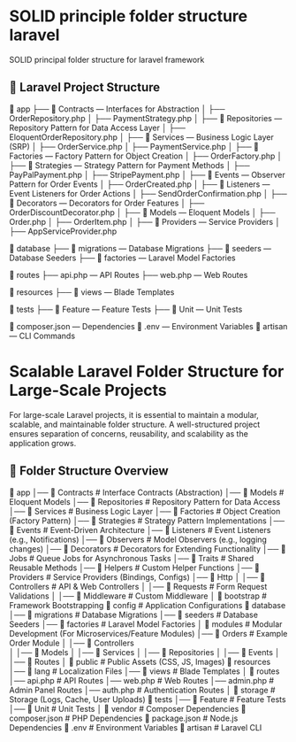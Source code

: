 # SOLID principle folder structure laravel
SOLID principal folder structure for laravel framework

## 📂 Laravel Project Structure

📂 app
├── 📂 Contracts — Interfaces for Abstraction
│ ├── OrderRepository.php
│ ├── PaymentStrategy.php
│
├── 📂 Repositories — Repository Pattern for Data Access Layer
│ ├── EloquentOrderRepository.php
│
├── 📂 Services — Business Logic Layer (SRP)
│ ├── OrderService.php
│ ├── PaymentService.php
│
├── 📂 Factories — Factory Pattern for Object Creation
│ ├── OrderFactory.php
│
├── 📂 Strategies — Strategy Pattern for Payment Methods
│ ├── PayPalPayment.php
│ ├── StripePayment.php
│
├── 📂 Events — Observer Pattern for Order Events
│ ├── OrderCreated.php
│
├── 📂 Listeners — Event Listeners for Order Actions
│ ├── SendOrderConfirmation.php
│
├── 📂 Decorators — Decorators for Order Features
│ ├── OrderDiscountDecorator.php
│
├── 📂 Models — Eloquent Models
│ ├── Order.php
│ ├── OrderItem.php
│
├── 📂 Providers — Service Providers
│ ├── AppServiceProvider.php

📂 database
├── 📂 migrations — Database Migrations
├── 📂 seeders — Database Seeders
├── 📂 factories — Laravel Model Factories

📂 routes
├── api.php — API Routes
├── web.php — Web Routes

📂 resources
├── 📂 views — Blade Templates

📂 tests
├── 📂 Feature — Feature Tests
├── 📂 Unit — Unit Tests

📜 composer.json — Dependencies
📜 .env — Environment Variables
📜 artisan — CLI Commands

# Scalable Laravel Folder Structure for Large-Scale Projects
For large-scale Laravel projects, it is essential to maintain a modular, scalable, and maintainable folder structure. A well-structured project ensures separation of concerns, reusability, and scalability as the application grows.

## 📂 Folder Structure Overview

📂 app
│── 📂 Contracts          # Interface Contracts (Abstraction)
│── 📂 Models             # Eloquent Models
│── 📂 Repositories       # Repository Pattern for Data Access
│── 📂 Services           # Business Logic Layer
│── 📂 Factories          # Object Creation (Factory Pattern)
│── 📂 Strategies         # Strategy Pattern Implementations
│── 📂 Events             # Event-Driven Architecture
│── 📂 Listeners          # Event Listeners (e.g., Notifications)
│── 📂 Observers          # Model Observers (e.g., logging changes)
│── 📂 Decorators         # Decorators for Extending Functionality
│── 📂 Jobs               # Queue Jobs for Asynchronous Tasks
│── 📂 Traits             # Shared Reusable Methods
│── 📂 Helpers            # Custom Helper Functions
│── 📂 Providers          # Service Providers (Bindings, Configs)
│── 📂 Http
│   │── 📂 Controllers    # API & Web Controllers
│   │── 📂 Requests       # Form Request Validations
│   │── 📂 Middleware     # Custom Middleware
│
📂 bootstrap              # Framework Bootstrapping
📂 config                 # Application Configurations
📂 database
│── 📂 migrations         # Database Migrations
│── 📂 seeders            # Database Seeders
│── 📂 factories          # Laravel Model Factories
│
📂 modules                # Modular Development (For Microservices/Feature Modules)
│── 📂 Orders             # Example Order Module
│   │── 📂 Controllers    
│   │── 📂 Models
│   │── 📂 Services
│   │── 📂 Repositories
│   │── 📂 Events
│   │── 📂 Routes
│
📂 public                 # Public Assets (CSS, JS, Images)
📂 resources
│── 📂 lang               # Localization Files
│── 📂 views              # Blade Templates
│
📂 routes
│── api.php               # API Routes
│── web.php               # Web Routes
│── admin.php             # Admin Panel Routes
│── auth.php              # Authentication Routes
│
📂 storage                # Storage (Logs, Cache, User Uploads)
📂 tests
│── 📂 Feature            # Feature Tests
│── 📂 Unit               # Unit Tests
│
📂 vendor                 # Composer Dependencies
📜 composer.json          # PHP Dependencies
📜 package.json           # Node.js Dependencies
📜 .env                   # Environment Variables
📜 artisan                # Laravel CLI


